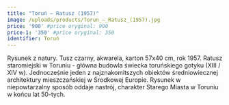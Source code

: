 ```yaml
---
title: "Toruń – Ratusz (1957)"
image: /uploads/products/Torun_–_Ratusz_(1957).jpg
price: '900' #price oryginal: 900
price-1: '350' #price oryginal: 350
identifier: Toruń
---
```


Rysunek z natury. Tusz czarny, akwarela, karton 57x40 cm, rok 1957.
Ratusz staromiejski w Toruniu - główna budowla świecka toruńskiego gotyku (XIII / XIV w). Jednocześnie jeden z najznakomitszych obiektów średniowiecznej architektury mieszczańskiej w Środkowej Europie. Rysunek w niepowtarzalny sposób oddaje nastrój, charakter Starego Miasta w Toruniu w końcu lat 50-tych.